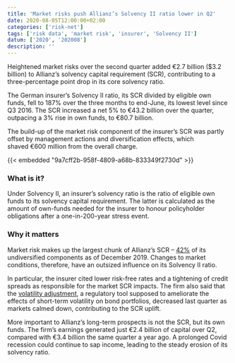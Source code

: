 ```yaml
---
title: 'Market risks push Allianz’s Solvency II ratio lower in Q2'
date: 2020-08-05T12:00:00+02:00
categories: ['risk-net']
tags: ['risk data', 'market risk', 'insurer', 'Solvency II']
datum: ['2020', '202008']
description: ''
---
```


Heightened market risks over the second quarter added €2.7 billion ($3.2 billion) to Allianz’s solvency capital requirement (SCR), contributing to a three-percentage point drop in its core solvency ratio.

The German insurer’s Solvency II ratio, its SCR divided by eligible own funds, fell to 187% over the three months to end-June, its lowest level since Q3 2016. The SCR increased a net 5% to €43.2 billion over the quarter, outpacing a 3% rise in own funds, to €80.7 billion.

The build-up of the market risk component of the insurer’s SCR was partly offset by management actions and diversification effects, which shaved €600 million from the overall charge.

{{< embedded "9a7cff2b-958f-4809-a68b-833349f2730d" >}}

### What is it?

Under Solvency II, an insurer’s solvency ratio is the ratio of eligible own funds to its solvency capital requirement. The latter is calculated as the amount of own-funds needed for the insurer to honour policyholder obligations after a one-in-200-year stress event.

### Why it matters

Market risk makes up the largest chunk of Allianz’s SCR – [42%](https://www.allianz.com/content/dam/onemarketing/azcom/Allianz_com/investor-relations/en/results-reports/sfcr/2020/EN-Allianz-Group-SFCR-2019.pdf) of its undiversified components as of December 2019. Changes to market conditions, therefore, have an outsized influence on its Solvency II ratio.

In particular, the insurer cited lower risk-free rates and a tightening of credit spreads as responsible for the market SCR impacts. The firm also said that the [volatility adjustment](https://www.risk.net/risk-quantum/7544171/aegon-allianz-solvency-ii-ratios-diverge-under-coronavirus-stress), a regulatory tool supposed to ameliorate the effects of short-term volatility on bond portfolios, decreased last quarter as markets calmed down, contributing to the SCR uplift.

More important to Allianz’s long-term prospects is not the SCR, but its own funds. The firm’s earnings generated just €2.4 billion of capital over Q2, compared with €3.4 billion the same quarter a year ago. A prolonged Covid recession could continue to sap income, leading to the steady erosion of its solvency ratio.

